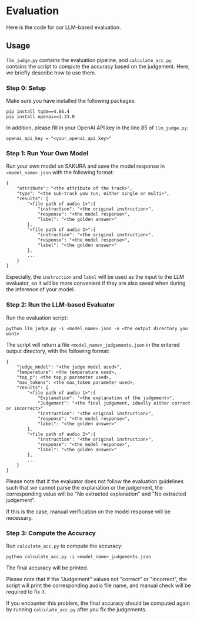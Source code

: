 # Evaluation
Here is the code for our LLM-based evaluation.

## Usage
``llm_judge.py`` contains the evaluation pipeline, and ``calculate_acc.py`` contains the script to compute the accuracy based on the judgement. Here, we briefly describe how to use them.

### Step 0: Setup
Make sure you have installed the following packages:
```
pip install tqdm==4.66.4
pip install openai==1.33.0
```
In addition, please fill in your OpenAI API key in the line 85 of ``llm_judge.py``:
```
openai_api_key = "<your_openai_api_key>"
```

### Step 1: Run Your Own Model
Run your own model on SAKURA and save the model response in ``<model_name>.json`` with the following format:
```
{
    "attribute": "<the attribute of the track>",
    "type": "<the sub-track you run, either single or multi>",
    "results": {
        "<file path of audio 1>":{
            "instruction": "<the original instruction>",
            "response": "<the model response>",
            "label": "<the golden answer>"
        },
        "<file path of audio 2>":{
            "instruction": "<the original instruction>",
            "response": "<the model response>",
            "label": "<the golden answer>"
        },
        ...
    }
}
```

Especially, the ``instruction`` and ``label`` will be used as the input to the LLM evaluator, so it will be more convenient if they are also saved when during the inference of your model.

### Step 2: Run the LLM-based Evaluator
Run the evaluation script:
```
python llm_judge.py -i <model_name>.json -o <the output directory you want>
```
The script will return a file ``<model_name>_judgements.json`` in the entered output directory, with the following format:

```
{
    "judge_model": "<the judge model used>",
    "temperature": <the temperature used>,
    "top_p": <the top_p parameter used>,
    "max_tokens": <the max_token parameter used>,
    "results": {
        "<file path of audio 1>":{
            "Explanation": "<the explanation of the judgement>",
            "Judgement": "<the final judgement, ideally either correct or incorrect>"
            "instruction": "<the original instruction>",
            "response": "<the model response>",
            "label": "<the golden answer>"
        },
        "<file path of audio 2>":{
            "instruction": "<the original instruction>",
            "response": "<the model response>",
            "label": "<the golden answer>"
        },
        ...
    }
}
```

Please note that if the evaluator does not follow the evaluation guidelines such that we cannot parse the explanation or the judgement, the corresponding value will be "No extracted explanation" and "No extracted judgement". 

If this is the case, manual verification on the model response will be necessary.

### Step 3: Compute the Accuracy
Run ``calculate_acc.py`` to compute the accuracy:
```
python calculate_acc.py -i <model_name>_judgements.json
```

The final accuracy will be printed.

Please note that if the "Judgement" values not "correct" or "incorrect", the script will print the corresponding audio file name, and manual check will be required to fix it. 

If you encounter this problem, the final accuracy should be computed again by running ``calculate_acc.py`` after you fix the judgements.